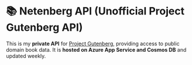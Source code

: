# 📚 Netenberg API (Unofficial Project Gutenberg API)

This is my **private API** for [Project Gutenberg](https://www.gutenberg.org/), providing access to public domain book data. It is **hosted on Azure App Service and Cosmos DB** and updated weekly.


